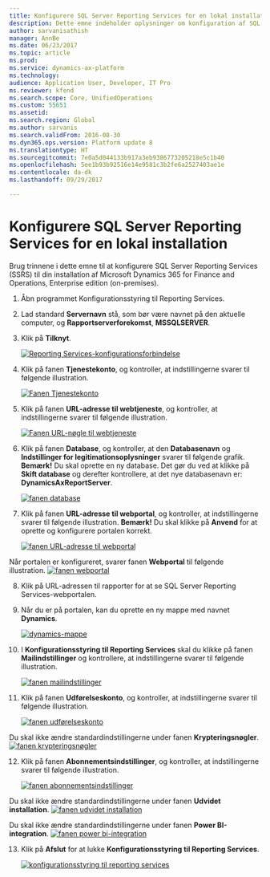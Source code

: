 ```yaml
---
title: Konfigurere SQL Server Reporting Services for en lokal installation
description: Dette emne indeholder oplysninger om konfiguration af SQL Server Reporting Services (SSRS) for en lokal installation.
author: sarvanisathish
manager: AnnBe
ms.date: 06/23/2017
ms.topic: article
ms.prod: 
ms.service: dynamics-ax-platform
ms.technology: 
audience: Application User, Developer, IT Pro
ms.reviewer: kfend
ms.search.scope: Core, UnifiedOperations
ms.custom: 55651
ms.assetid: 
ms.search.region: Global
ms.author: sarvanis
ms.search.validFrom: 2016-08-30
ms.dyn365.ops.version: Platform update 8
ms.translationtype: HT
ms.sourcegitcommit: 7e0a5d044133b917a3eb9386773205218e5c1b40
ms.openlocfilehash: 5ee1b93b92516e14e9581c3b2fe6a2527403ae1e
ms.contentlocale: da-dk
ms.lasthandoff: 09/29/2017

---
```

# <a name="configure-sql-server-reporting-services-for-an-on-premises-deployment"></a>Konfigurere SQL Server Reporting Services for en lokal installation

Brug trinnene i dette emne til at konfigurere SQL Server Reporting Services (SSRS) til din installation af Microsoft Dynamics 365 for Finance and Operations, Enterprise edition (on-premises).

1. Åbn programmet Konfigurationsstyring til Reporting Services.
2. Lad standard **Servernavn** stå, som bør være navnet på den aktuelle computer, og **Rapportserverforekomst**, **MSSQLSERVER**. 
3. Klik på **Tilknyt**.
   
   [![Reporting Services-konfigurationsforbindelse](./media/ssrs-config-manager-01.png)](./media/ssrs-config-manager-01.png)
   
4. Klik på fanen **Tjenestekonto**, og kontroller, at indstillingerne svarer til følgende illustration.

    [![Fanen Tjenestekonto](./media/ssrs-config-manager-02.png)](./media/ssrs-config-manager-02.png)
    
5. Klik på fanen **URL-adresse til webtjeneste**, og kontroller, at indstillingerne svarer til følgende illustration. 

    [![Fanen URL-nøgle til webtjeneste](./media/ssrs-config-manager-03.png)](./media/ssrs-config-manager-03.png) 
    
6. Klik på fanen **Database**, og kontroller, at den **Databasenavn** og **Indstillinger for legitimationsoplysninger** svarer til følgende grafik. **Bemærk!** Du skal oprette en ny database. Det gør du ved at klikke på **Skift database** og derefter kontrollere, at det nye databasenavn er: **DynamicsAxReportServer**.

    [![fanen database](./media/ssrs-config-manager-04.png)](./media/ssrs-config-manager-04.png)
    
7. Klik på fanen **URL-adresse til webportal**, og kontroller, at indstillingerne svarer til følgende illustration. **Bemærk!** Du skal klikke på **Anvend** for at oprette og konfigurere portalen korrekt.

    [![fanen URL-adresse til webportal](./media/ssrs-config-manager-05.png)](./media/ssrs-config-manager-05.png)
    
  Når portalen er konfigureret, svarer fanen **Webportal** til følgende illustration.
    [![fanen webportal](./media/ssrs-config-manager-06.png)](./media/ssrs-config-manager-06.png)
    
8. Klik på URL-adressen til rapporter for at se SQL Server Reporting Services-webportalen. 
9.  Når du er på portalen, kan du oprette en ny mappe med navnet **Dynamics**.

    [![dynamics-mappe](./media/ssrs-config-manager-07.png)](./media/ssrs-config-manager-07.png)
    
10. I **Konfigurationsstyring til Reporting Services** skal du klikke på fanen **Mailindstillinger** og kontrollere, at indstillingerne svarer til følgende illustration.

    [![fanen mailindstillinger](./media/ssrs-config-manager-08.png)](./media/ssrs-config-manager-08.png)
    
11. Klik på fanen **Udførelseskonto**, og kontroller, at indstillingerne svarer til følgende illustration.

    [![fanen udførelseskonto](./media/ssrs-config-manager-09.png)](./media/ssrs-config-manager-09.png)
    
  Du skal ikke ændre standardindstillingerne under fanen **Krypteringsnøgler**. [![fanen krypteringsnøgler](./media/ssrs-config-manager-10.png)](./media/ssrs-config-manager-10.png)
    
12. Klik på fanen **Abonnementsindstillinger**, og kontroller, at indstillingerne svarer til følgende illustration.

    [![fanen abonnementsindstillinger](./media/ssrs-config-manager-11.png)](./media/ssrs-config-manager-11.png)
    
  Du skal ikke ændre standardindstillingerne under fanen **Udvidet installation**. [![fanen udvidet installation](./media/ssrs-config-manager-12.png)](./media/ssrs-config-manager-12.png)
    
  Du skal ikke ændre standardindstillingerne under fanen **Power BI-integration**. [![fanen power bi-integration](./media/ssrs-config-manager-13.png)](./media/ssrs-config-manager-13.png) 
    
13. Klik på **Afslut** for at lukke **Konfigurationsstyring til Reporting Services**.

    [![konfigurationsstyring til reporting services](./media/ssrs-config-manager-14.png)](./media/ssrs-config-manager-14.png)
    



